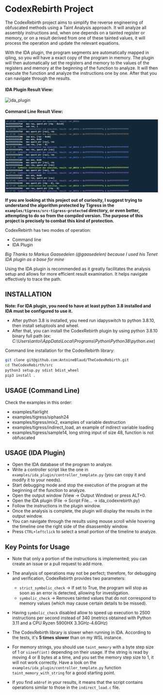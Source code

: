 # CodexRebirth Project

The CodexRebirth project aims to simplify the reverse engineering of obfuscated methods using a Taint Analysis approach. It will analyze all assembly instructions and, when one depends on a tainted register or memory, or on a result derived from one of these tainted values, it will process the operation and update the relevant equations.

With the IDA plugin, the program segments are automatically mapped in qiling, so you will have a exact copy of the program in memory. The plugin will then automatically set the registers and memory to the values of the registers and memory at the beginning of the function to analyze. It will then execute the function and analyze the instructions one by one. After that you can navigate through the results. 


#### IDA Plugin Result View:

![ida_plugin](./doc/imgs/ida_plugin.gif)


#### Command Line Result View:

![command_line](./doc/imgs/command_line.png)

**If you are looking at this project out of curiosity, I suggest trying to understand the algorithm protected by Tigress in the `examples/tigress/src-tigress-protected` directory, or even better, attempting to do so from the compiled version. The purpose of this project is precisely to combat this kind of protection.**

CodexRebirth has two modes of operation:

- Command line
- IDA Plugin 

*Big Thanks to Markus Gaasedelen (@gaasedelen) because I used his Tenet IDA plugin as a base for mine*

Using the IDA plugin is recommended as it greatly facilitates the analysis setup and allows for more efficient result examination. It helps navigate effectively to trace the path.

## INSTALLATION

**Note: For IDA plugin, you need to have at least python 3.8 installed and IDA must be configured to use it.**

- After python 3.8 is installed, you need run idapyswitch to python 3.8.10, then install setuptools and wheel.
- After that, you can install the CodexRebirth plugin by using python 3.8.10 binary full path (ex: *C:\Users\antoi\AppData\Local\Programs\Python\Python38\python.exe*)


Command line installation for the CodexRebirth library:
```bash
git clone git@github.com:AntoineBlaud/TheCodexRebirth.git
cd TheCodexRebirth/src
python3 setup.py sdist bdist_wheel 
pip3 install . 
```



## USAGE (Command Line)


Check the examples in this order:

- examples/fairlight
- examples/tigress/siphash24
- examples/tigress/mix2, examples of variable destruction
- examples/tigress/indirect_load, an example of indirect variable loading
- examples/tigress/sample14, long string input of size 48, function is not obfuscated


## USAGE (IDA Plugin)

- Open the IDA database of the program to analyze.
- Write a controller script like the one in `examples/ida_plugin/controller_template.py` (you can copy it and modify it to your needs).
- Start debugging mode and stop the execution of the program at the beginning of the function to analyze.
- Open the output window (View -> Output Window) or press ALT+0.
- Open the IDA plugin (File -> Script File... -> ida_codexrebirth.py)
- Follow the instructions in the plugin window.
- Once the analysis is complete, the plugin will display the results in the output window.
- You can navigate through the results using mouse scroll while hovering the timeline one the right side of the disassembly window.
- Press `CTRL+leftclick` to select a small portion of the timeline to analyze.


## Key Points for Usage

- Note that only a portion of the instructions is implemented; you can create an issue or a pull request to add more.

- The analysis of operations may not be perfect; therefore, for debugging and verification, CodexRebirth provides two parameters:
  - `strict_symbolic_check` -> If set to True, the program will stop as soon as an error is detected, allowing for investigation.
  - `symbolic_check` -> Removes tainted values that do not correspond to memory values (which may cause certain details to be missed).

- Having `symbolic_check` disabled allow to speed up execution to 2500 instructions per second instead of 340 (metrics obtained with Python 3.11 and a CPU Ryzen 5900HX 3.3GHz-4.6GHz)

- The CodexRebirth library is slower when running in IDA. According to the tests, it's **5 times slower** than on my WSL instance. 

- For memory strings, you should use `taint_memory` with a byte step size of 1 or `sizeof(int)` depending on their usage. If the string is read by moving 4 or 8 bytes at a time, and you set the memory step size to 1, it will not work correctly. Have a look on the `examples/ida_plugin/controller_template.py` function `taint_memory_with_string` for a good starting point.

- If you find `addrof` in your results, it means that the script contains operations similar to those in the `indirect_load.c` file.

